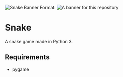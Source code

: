![Snake Banner](/images/banner.png)
Format: ![A banner for this repository](url)

# Snake

A snake game made in Python 3.

## Requirements
- pygame

